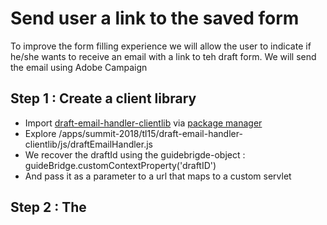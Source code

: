 # Send user a link to the saved form

To improve the form filling experience we will allow the user to indicate if he/she wants to receive an email with a link to teh draft form. We will send the email using Adobe Campaign

## Step 1 : Create a client library

* Import [draft-email-handler-clientlib](resources/draft-email-handler-clientlib.zip) via [package manager](http://localhost:4502/crx/packmgr/index.jsp)
* Explore /apps/summit-2018/tl15/draft-email-handler-clientlib/js/draftEmailHandler.js
* We recover the draftId using the guidebrigde-object : guideBridge.customContextProperty('draftID')
* And pass it as a parameter to a url that maps to a custom servlet

## Step 2 : The 
